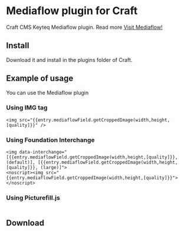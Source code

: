 # Mediaflow plugin for Craft
Craft CMS Keyteq Mediaflow plugin. Read more [Visit Mediaflow!](http://getmediaflow.com)

## Install
Download it and install in the plugins folder of Craft. 

## Example of usage
You can use the Mediaflow plugin 

### Using IMG tag
```
<img src="{{entry.mediaflowField.getCroppedImage(width,height,[quality]}}" />
```

### Using Foundation Interchange
```
<img data-interchange="[{{entry.mediaflowField.getCroppedImage(width,height,[quality]}}, (default)], [{{entry.mediaflowField.getCroppedImage(width,height,[quality]}}, (large)]">
<noscript><img src="{{entry.mediaflowField.getCroppedImage(width,height,[quality]}}"></noscript>
```

### Using Picturefill.js
```

```

## Download
